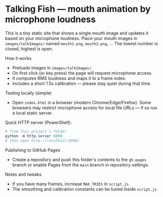 # Talking Fish — mouth animation by microphone loudness

This is a tiny static site that shows a single mouth image and updates it based on your microphone loudness. Place your mouth images in `images/talkImages/` named `mouth1.png`, `mouth2.png`, ... The lowest number is closed, highest is open.

How it works
- Preloads images in `images/talkImages/`.
- On first click (or key press) the page will request microphone access.
- It computes RMS loudness and maps it to a frame index.
- Includes a short 1.5s calibration — please stay quiet during that time.

Testing locally (simple)
- Open `index.html` in a browser (modern Chrome/Edge/Firefox). Some browsers may restrict microphone access for local file URLs — if so run a local static server.

Quick HTTP server (PowerShell):

```powershell
# from this project's folder
python -m http.server 8000
# then open http://localhost:8000/
```

Publishing to GitHub Pages
- Create a repository and push this folder's contents to the `gh-pages` branch or enable Pages from the `main` branch in repository settings.

Notes and tweaks
- If you have many frames, increase `MAX_TRIES` in `script.js`.
- The smoothing and calibration constants can be tuned inside `script.js`.
